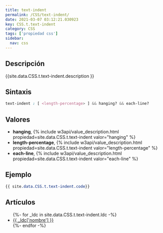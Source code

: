 ```yaml
---
title: text-indent
permalink: /CSS/text-indent/
date: 2021-03-07 03:12:21.030923
key: CSS.t.text-indent
category: CSS
tags: ['propiedad css']
sidebar: 
  nav: css
---
```


## Descripción
{{site.data.CSS.t.text-indent.description }}

## Sintaxis
~~~css
text-indent : [ <length-percentage> ] && hanging? && each-line?
~~~

## Valores
* **hanging**,  {% include w3api/value_description.html propiedad=site.data.CSS.t.text-indent valor="hanging" %}
* **length-percentage**,  {% include w3api/value_description.html propiedad=site.data.CSS.t.text-indent valor="length-percentage" %}
* **each-line**,  {% include w3api/value_description.html propiedad=site.data.CSS.t.text-indent valor="each-line" %}

## Ejemplo
~~~css
{{ site.data.CSS.t.text-indent.code}}
~~~

## Artículos
<ul>
{%- for _ldc in site.data.CSS.t.text-indent.ldc -%}
   <li>
       <a href="{{_ldc['url'] }}">{{ _ldc['nombre'] }}</a>
   </li>
{%- endfor -%}
</ul>
